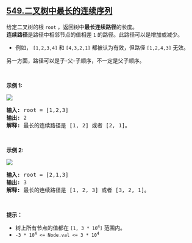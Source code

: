 ## [549.二叉树中最长的连续序列](https://leetcode.cn/problems/binary-tree-longest-consecutive-sequence-ii/)
<p>给定二叉树的根&nbsp;<code>root</code>&nbsp;，返回树中<strong>最长连续路径</strong>的长度。<br />
<strong>连续路径</strong>是路径中相邻节点的值相差 <code>1</code> 的路径。此路径可以是增加或减少。</p>

<ul>
	<li>例如，&nbsp;<code>[1,2,3,4]</code> 和 <code>[4,3,2,1]</code> 都被认为有效，但路径 <code>[1,2,4,3]</code> 无效。</li>
</ul>

<p>另一方面，路径可以是子-父-子顺序，不一定是父子顺序。</p>

<p>&nbsp;</p>

<p><strong>示例 1:</strong></p>

<p><img src="https://assets.leetcode.com/uploads/2021/03/14/consec2-1-tree.jpg" /></p>

<pre>
<strong>输入: </strong>root = [1,2,3]
<strong>输出:</strong> 2
<strong>解释:</strong> 最长的连续路径是 [1, 2] 或者 [2, 1]。
</pre>

<p>&nbsp;</p>

<p><strong>示例 2:</strong></p>

<p><img src="https://assets.leetcode.com/uploads/2021/03/14/consec2-2-tree.jpg" /></p>

<pre>
<strong>输入: </strong>root = [2,1,3]
<strong>输出:</strong> 3
<strong>解释:</strong> 最长的连续路径是 [1, 2, 3] 或者 [3, 2, 1]。
</pre>

<p>&nbsp;</p>

<p><strong>提示：</strong></p>

<ul>
	<li>树上所有节点的值都在&nbsp;<code>[1, 3 * 10<sup>4</sup>]</code>&nbsp;范围内。</li>
	<li><code>-3 * 10<sup>4</sup>&nbsp;&lt;= Node.val &lt;= 3 * 10<sup>4</sup></code></li>
</ul>
